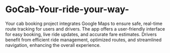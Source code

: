 # GoCab-Your-ride-your-way-
Your cab booking project integrates Google Maps to ensure safe, real-time route tracking for users and drivers. The app offers a user-friendly interface for easy booking, live ride updates, and accurate fare estimates. Drivers benefit from efficient ride management, optimized routes, and streamlined navigation, enhancing the overall experience.
